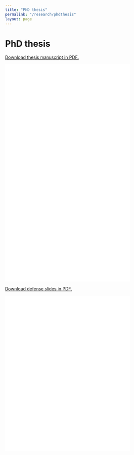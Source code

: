 ```yaml
---
title: "PhD thesis"
permalink: "/research/phdthesis"
layout: page
---
```


# PhD thesis

<p><a href="/files/Forest2021-manuscrit.pdf"> Download thesis manuscript in PDF.</a></p>
<p><embed src="/files/Forest2021-manuscrit.pdf" width="80%" height="700px" /></p>

<p><a href="/files/Forest2021-defense.pdf"> Download defense slides in PDF.</a></p>
<p><embed src="/files/Forest2021-defense.pdf" width="80%" height="500px" /></p>
